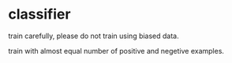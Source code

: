 # classifier
train carefully, please do not train using biased data. 

train with almost equal number of positive and negetive examples.
